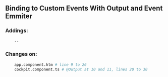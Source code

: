 ## Binding to Custom Events With Output and Event Emmiter ##



### Addings: ###
```sh
    --
```

### Changes on: ###
```sh
    app.component.htm # line 9 to 26
    cockpit.component.ts # @Output at 10 and 11, lines 20 to 30
```
